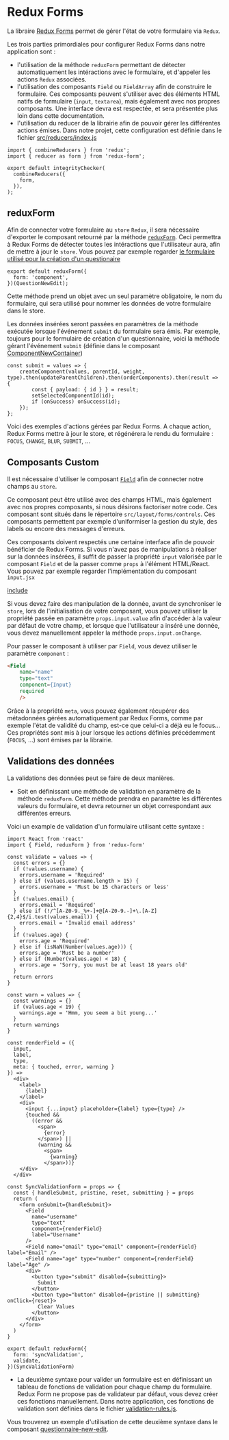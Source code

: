 # Redux Forms

La libraire [Redux Forms](http://redux-form.com/7.0.3/) permet de gérer l'état de votre formulaire via `Redux`.

Les trois parties primordiales pour configurer Redux Forms dans notre application sont :

* l'utilisation de la méthode `reduxForm` permettant de détecter automatiquement les intéractions avec le formulaire, et d'appeler les actions `Redux` associées.
* l'utilisation des composants `Field` ou `FieldArray` afin de construire le formulaire. Ces composants peuvent s'utiliser avec des éléments HTML natifs de formulaire (`input`, `textarea`), mais également avec nos propres composants. Une interface devra est respectée, et sera présentée plus loin dans cette documentation.
* l'utilisation du reducer de la librairie afin de pouvoir gérer les différentes actions émises. Dans notre projet, cette configuration est définie dans le fichier [src/reducers/index.js](https://github.com/InseeFr/Pogues/blob/zenika-dev/src/reducers/index.js)

```
import { combineReducers } from 'redux';
import { reducer as form } from 'redux-form';

export default integrityChecker(
  combineReducers({
    form,
  }),
);
```

## reduxForm

Afin de connecter votre formulaire au `store` `Redux`, il sera nécessaire d'exporter le composant retourné par la méthode [`reduxForm`](http://redux-form.com/7.0.3/docs/api/ReduxForm.md/). Ceci permettra à Redux Forms de détecter toutes les intéractions que l'utilisateur aura, afin de mettre à jour le `store`. Vous pouvez par exemple regarder [le formulaire utilisé pour la création d'un questionaire](https://github.com/InseeFr/Pogues/blob/zenika-dev/src/questionnaire/components/component/component-new-edit.jsx)

```
export default reduxForm({
  form: 'component',
})(QuestionNewEdit);
```

Cette méthode prend un objet avec un seul paramètre obligatoire, le nom du formulaire, qui sera utilisé pour nommer les données de votre formulaire dans le store.

Les données insérées seront passées en paramètres de la méthode exécutée lorsque l'événement `submit` du formulaire sera émis. Par exemple, toujours pour le formulaire de création d'un questionnaire, voici la méthode gérant l'événement `submit` (définie dans le composant [ComponentNewContainer](https://github.com/InseeFr/Pogues/blob/zenika-dev/src/questionnaire/containers/component/component-new.jsx))

```
const submit = values => {
    createComponent(values, parentId, weight, type).then(updateParentChildren).then(orderComponents).then(result => {
        const { payload: { id } } = result;
        setSelectedComponentId(id);
        if (onSuccess) onSuccess(id);
    });
};
```

Voici des exemples d'actions gérées par Redux Forms. A chaque action, Redux Forms mettre à jour le store, et régénérera le rendu du formulaire : `FOCUS`, `CHANGE`, `BLUR`, `SUBMIT`, ...

## Composants Custom

Il est nécessaire d'utiliser le composant [`Field`](http://redux-form.com/7.0.3/docs/api/Field.md/) afin de connecter notre champs au `store`.

Ce composant peut être utilisé avec des champs HTML, mais également avec nos propres composants, si nous désirons factoriser notre code. Ces composant sont situés dans le répertoire `src/layout/forms/controls`. Ces composants permettent par exemple d'uniformiser la gestion du style, des labels ou encore des messages d'erreurs.

Ces composants doivent respectés une certaine interface afin de pouvoir bénéficier de Redux Forms.
Si vous n'avez pas de manipulations à réaliser sur la données insérées, il suffit de passer la propriété `input` valorisée par le composant `Field` et de la passer comme `props` à l'élément HTML/React. Vous pouvez par exemple regarder l'implémentation du composant `input.jsx`

[include](../../../../src/forms/controls/input.jsx)

Si vous devez faire des manipulation de la donnée, avant de synchroniser le `store`, lors de l'initialisation de votre composant, vous pouvez utiliser la propriété passée en paramètre `props.input.value` afin d'accéder à la valeur par défaut de votre champ, et lorsque que l'utilisateur a inséré une donnée, vous devez manuellement appeler la méthode `props.input.onChange`.

Pour passer le composant à utiliser par `Field`, vous devez utiliser le paramètre `component` :

```html
<Field
    name="name"
    type="text"
    component={Input}
    required
    />
```

Grâce à la propriété `meta`, vous pouvez également récupérer des métadonnées gérées automatiquement par Redux Forms, comme par exemple l'état de validité du champ, est-ce que celui-ci a déjà eu le focus... Ces propriétés sont mis à jour lorsque les actions définies précédemment (`FOCUS`, ...) sont émises par la librairie.

## Validations des données

La validations des données peut se faire de deux manières.

* Soit en définissant une méthode de validation en paramètre de la méthode `reduxForm`. Cette méthode prendra en paramètre les différentes valeurs du formulaire, et devra retourner un objet correspondant aux différentes erreurs.

Voici un example de validation d'un formulaire utilisant cette syntaxe :

```
import React from 'react'
import { Field, reduxForm } from 'redux-form'

const validate = values => {
  const errors = {}
  if (!values.username) {
    errors.username = 'Required'
  } else if (values.username.length > 15) {
    errors.username = 'Must be 15 characters or less'
  }
  if (!values.email) {
    errors.email = 'Required'
  } else if (!/^[A-Z0-9._%+-]+@[A-Z0-9.-]+\.[A-Z]{2,4}$/i.test(values.email)) {
    errors.email = 'Invalid email address'
  }
  if (!values.age) {
    errors.age = 'Required'
  } else if (isNaN(Number(values.age))) {
    errors.age = 'Must be a number'
  } else if (Number(values.age) < 18) {
    errors.age = 'Sorry, you must be at least 18 years old'
  }
  return errors
}

const warn = values => {
  const warnings = {}
  if (values.age < 19) {
    warnings.age = 'Hmm, you seem a bit young...'
  }
  return warnings
}

const renderField = ({
  input,
  label,
  type,
  meta: { touched, error, warning }
}) =>
  <div>
    <label>
      {label}
    </label>
    <div>
      <input {...input} placeholder={label} type={type} />
      {touched &&
        ((error &&
          <span>
            {error}
          </span>) ||
          (warning &&
            <span>
              {warning}
            </span>))}
    </div>
  </div>

const SyncValidationForm = props => {
  const { handleSubmit, pristine, reset, submitting } = props
  return (
    <form onSubmit={handleSubmit}>
      <Field
        name="username"
        type="text"
        component={renderField}
        label="Username"
      />
      <Field name="email" type="email" component={renderField} label="Email" />
      <Field name="age" type="number" component={renderField} label="Age" />
      <div>
        <button type="submit" disabled={submitting}>
          Submit
        </button>
        <button type="button" disabled={pristine || submitting} onClick={reset}>
          Clear Values
        </button>
      </div>
    </form>
  )
}

export default reduxForm({
  form: 'syncValidation',
  validate,
})(SyncValidationForm)
```

* La deuxième syntaxe pour valider un formulaire est en définissant un tableau de fonctions de validation pour chaque champ du formulaire. Redux Form ne propose pas de validateur par défaut, vous devez créer ces fonctions manuellement. Dans notre application, ces fonctions de validation sont définies dans le fichier [validation-rules.js](https://github.com/InseeFr/Pogues/blob/zenika-dev/src/layout/forms/validation-rules.js).

Vous trouverez un exemple d'utilisation de cette deuxième syntaxe dans le composant [questionnaire-new-edit](https://github.com/InseeFr/Pogues/blob/zenika-dev/src/home/components/questionnaire-new-edit.jsx).
